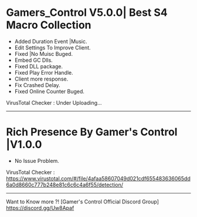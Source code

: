 # Gamers_Control V5.0.0| Best S4 Macro Collection

- Added Duration Event |Music.
- Edit Settings To Improve Client.
- Fixed |No Muisc Buged.
- Embed GC Dlls.
- Fixed DLL package.
- Fixed Play Error Handle.
- Client more response.
- Fix Crashed Delay.
- Fixed Online Counter Buged.

VirusTotal Checker : Under Uploading...

_____________________________

# Rich Presence By Gamer's Control |V1.0.0

- No Issue Problem.

VirusTotal Checker : https://www.virustotal.com/#/file/4afaa58607049d021cdf655483636065dd6a0d8660c777b248e81c6c6c4a6f55/detection/

_____________________________

Want to Know more ?! [Gamer's Control Official Discord Group]
https://discord.gg/Uw8Apaf
